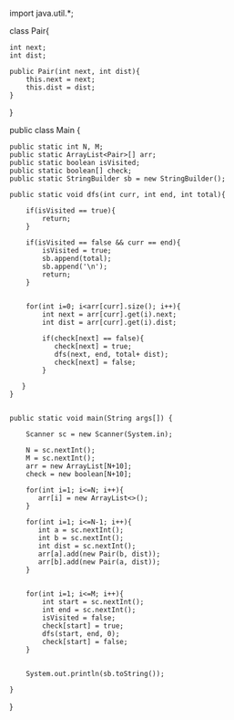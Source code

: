 import java.util.*; 


class Pair{
    
    int next;
    int dist;
    
    public Pair(int next, int dist){
        this.next = next;
        this.dist = dist; 
    }

}

public class Main {
    
    public static int N, M;
    public static ArrayList<Pair>[] arr;
    public static boolean isVisited;
    public static boolean[] check; 
    public static StringBuilder sb = new StringBuilder();    
        
    public static void dfs(int curr, int end, int total){
        
        if(isVisited == true){
            return; 
        }
         
        if(isVisited == false && curr == end){
            isVisited = true;
            sb.append(total);
            sb.append('\n');
            return; 
        }     
           
        
        for(int i=0; i<arr[curr].size(); i++){
            int next = arr[curr].get(i).next;
            int dist = arr[curr].get(i).dist;               
        
            if(check[next] == false){
               check[next] = true; 
               dfs(next, end, total+ dist);
               check[next] = false; 
            }
        
       }
    }

    
    public static void main(String args[]) {
      
        Scanner sc = new Scanner(System.in); 
      
        N = sc.nextInt();
        M = sc.nextInt(); 
        arr = new ArrayList[N+10];
        check = new boolean[N+10];
        
        for(int i=1; i<=N; i++){
           arr[i] = new ArrayList<>(); 
        }
        
        for(int i=1; i<=N-1; i++){
           int a = sc.nextInt();
           int b = sc.nextInt();
           int dist = sc.nextInt(); 
           arr[a].add(new Pair(b, dist));
           arr[b].add(new Pair(a, dist)); 
        }
        
        
        for(int i=1; i<=M; i++){
            int start = sc.nextInt();
            int end = sc.nextInt();
            isVisited = false;
            check[start] = true; 
            dfs(start, end, 0);
            check[start] = false; 
        }
        
        
        System.out.println(sb.toString());

    }
}
